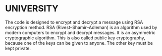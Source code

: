 # UNIVERSITY
The code is designed to encrypt and decrypt a message using RSA encryption method. 
RSA (Rivest–Shamir–Adleman) is an algorithm used by modern computers to encrypt and decrypt messages. It is an asymmetric cryptographic algorithm.
This is also called public key cryptography, because one of the keys can be given to anyone. 
The other key must be kept private.
